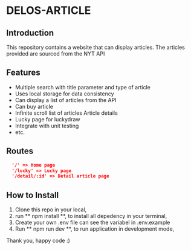 # DELOS-ARTICLE

## Introduction

This repository contains a website that can display articles. The articles provided are sourced from the NYT API

## Features

- Multiple search with title parameter and type of article
- Uses local storage for data consistency
- Can display a list of articles from the API
- Can buy article
- Infinite scroll list of articles Article details
- Lucky page for luckydraw
- Integrate with unit testing
- etc.

## Routes

```json
  '/' => Home page
  '/lucky' => Lucky page
  '/detail/:id' => Detail article page
```

## How to Install

1. Clone this repo in your local,
2. run ** npm install **, to install all depedency in your terminal,
3. Create your own .env file can see the variabel in .env.example
4. Run ** npm run dev **, to run application in development mode,

Thank you, happy code :)
